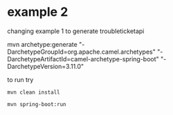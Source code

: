# example 2

changing example 1 to generate troubleticketapi


mvn archetype:generate  "-DarchetypeGroupId=org.apache.camel.archetypes" "-DarchetypeArtifactId=camel-archetype-spring-boot"  "-DarchetypeVersion=3.11.0"

to run try
```
mvn clean install

mvn spring-boot:run

```


